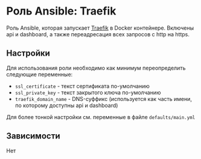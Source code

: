 # Роль Ansible: Traefik

Роль Ansible, которая запускает [Traefik](https://containo.us/traefik/) в Docker контейнере. Включены api и dashboard, а также переадресация всех запросов с http на https.

## Настройки

Для использования роли необходимо как минимум переопределить следующие переменные:

* `ssl_certificate` - текст сертификата по-умолчанию
* `ssl_private_key` - текст закрытого ключа по-умолчанию
* `traefik_domain_name` - DNS-суффикс (используется как часть имени, по которому доступны api и dashboard)

Для более тонкой настройки см. переменные в файле `defaults/main.yml`

## Зависимости

Нет
